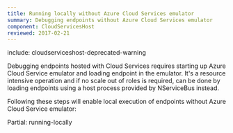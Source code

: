 ```yaml
---
title: Running locally without Azure Cloud Services emulator
summary: Debugging endpoints without Azure Cloud Services emulator
component: CloudServicesHost
reviewed: 2017-02-21
---
```


include: cloudserviceshost-deprecated-warning

Debugging endpoints hosted with Cloud Services requires starting up Azure Cloud Service emulator and loading endpoint in the emulator. It's a resource intensive operation and if no scale out of roles is required, can be done by loading endpoints using a host process provided by NServiceBus instead.

Following these steps will enable local execution of endpoints without Azure Cloud Service emulator:

Partial: running-locally